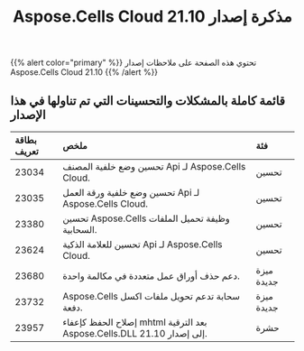 ﻿---
title: Aspose.Cells Cloud 21.10 مذكرة إصدار
second_title: Aspose.Cells Cloud Documen
type: docs
url: /ar/aspose-cells-cloud-21-10-release-notes/
description: Aspose.Cells Cloud يدعم Excel لإنشاء وتحويل ودمج وتقسيم وحماية وتشغيل الكائن الداخلي وما إلى ذلك
weight: 12
---
{{% alert color="primary" %}} 
تحتوي هذه الصفحة على ملاحظات إصدار Aspose.Cells Cloud 21.10
{{% /alert %}} 
## **قائمة كاملة بالمشكلات والتحسينات التي تم تناولها في هذا الإصدار**
|**بطاقة تعريف**|**ملخص**|**فئة**|
|:- |:- |:- |
|23034 |تحسين وضع خلفية المصنف Api لـ Aspose.Cells Cloud.| تحسين|
|23035 |تحسين وضع خلفية ورقة العمل Api لـ Aspose.Cells Cloud.| تحسين|
|23380 |تحسين Aspose.Cells وظيفة تحميل الملفات السحابية.| تحسين|
|23624 |تحسين للعلامة الذكية Api لـ Aspose.Cells Cloud.| تحسين|
|23680 |دعم حذف أوراق عمل متعددة في مكالمة واحدة.| ميزة جديدة|
|23732 |Aspose.Cells سحابة تدعم تحويل ملفات اكسل دفعة.| ميزة جديدة|
|23957 |إصلاح الحفظ كإعفاء mhtml بعد الترقية Aspose.Cells.DLL إلى إصدار 21.10.| حشرة|
